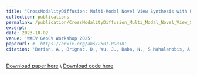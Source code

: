 ```yaml
---
title: "CrossModalityDiffusion: Multi-Modal Novel View Synthesis with Unified Intermediate Representation"
collection: publications
permalink: /publication/CrossModalityDiffusion_Multi_Modal_Novel_View_Synthesis_with_Unified_Intermediate_Representations
excerpt: 
date: 2023-10-02
venue: 'WACV GeoCV Workshop 2025'
paperurl: # 'https://arxiv.org/abs/2501.09838'
citation: 'Berian, A., Brignac, D., Wu, J., Daba, N., & Mahalanobis, A. CrossModalityDiffusion: Multi-Modal Novel View Synthesis with Unified Intermediate Representation. Proceedings of the IEEE/CVF Winter Conference on Applications of Computer Vision. 2025.'
---
```




[Download paper here](http://dannybrig.github.io/files/CrossModalityDiffusion_Multi_Modal_Novel_View_Synthesis_with_Unified_Intermediate_Representations.pdf) \\
[Download code here](https://github.com/alexberian/CrossModalityDiffusion/)